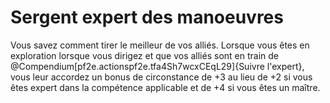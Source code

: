 # Sergent expert des manoeuvres

<p><span id="ctl00_MainContent_DetailedOutput">Vous savez comment tirer le meilleur de vos alliés. Lorsque vous êtes en exploration lorsque vous dirigez et que vos alliés sont en train de @Compendium[pf2e.actionspf2e.tfa4Sh7wcxCEqL29]{Suivre l'expert}, vous leur accordez un bonus de circonstance de +3 au lieu de +2 si vous êtes expert dans la compétence applicable et de +4 si vous êtes un maître.&nbsp;</span></p>